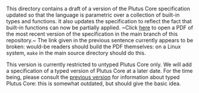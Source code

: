 This directory contains a draft of a version of the Plutus Core specification
updated so that the language is parametric over a collection of built-in types
and functions.  It also updates the specification to reflect the fact that
built-in functions can now be partially applied.  ~Click
[here](https://ci.iog.io/job/input-output-hk-plutus/master/x86_64-linux.packages.plutus-core-spec/latest/download/1)
to open a PDF of the most recent version of the specification in the main branch
of this repository.~  The link given in the previous sentence currently appears to be broken: would-be readers should build the PDF themselves: on a Linux system, `make` in the main source directory should do this.

This version is currently restricted to untyped Plutus Core only. We will add a
specification of a typed version of Plutus Core at a later date.  For the time
being, please consult the [previous version](../plutus-core-spec-old) for
information about typed Plutus Core: this is somewhat outdated, but should give
the basic idea.
